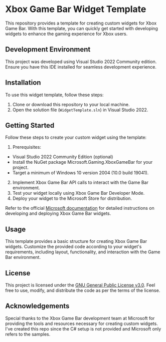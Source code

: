 # Xbox Game Bar Widget Template

This repository provides a template for creating custom widgets for Xbox Game Bar. With this template, you can quickly get started with developing widgets to enhance the gaming experience for Xbox users.

## Development Environment

This project was developed using Visual Studio 2022 Community edition. Ensure you have this IDE installed for seamless development experience.

## Installation

To use this widget template, follow these steps:

1. Clone or download this repository to your local machine.
2. Open the solution file (`WidgetTemplate.sln`) in Visual Studio 2022.

## Getting Started

Follow these steps to create your custom widget using the template:

1. Prerequisites:
- Visual Studio 2022 Community Edition (optional)
- Install the NuGet package Microsoft.Gaming.XboxGameBar for your project.
- Target a minimum of Windows 10 version 2004 (10.0 build 19041).
2. Implement Xbox Game Bar API calls to interact with the Game Bar environment.
3. Test your widget locally using Xbox Game Bar Developer Mode.
4. Deploy your widget to the Microsoft Store for distribution.

Refer to the official [Microsoft documentation](https://docs.microsoft.com/en-us/gaming/game-bar/) for detailed instructions on developing and deploying Xbox Game Bar widgets.

## Usage

This template provides a basic structure for creating Xbox Game Bar widgets. Customize the provided code according to your widget's requirements, including layout, functionality, and interaction with the Game Bar environment.

## License

This project is licensed under the [GNU General Public License v3.0](LICENSE). Feel free to use, modify, and distribute the code as per the terms of the license.

## Acknowledgements

Special thanks to the Xbox Game Bar development team at Microsoft for providing the tools and resources necessary for creating custom widgets. I've created this repo since the C# setup is not provided and Microsoft only refers to the samples.
